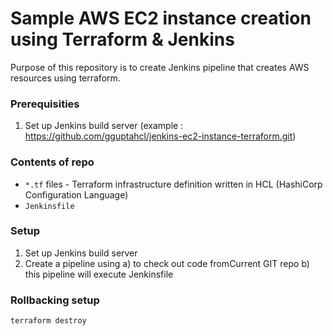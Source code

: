 # Sample AWS EC2 instance creation using Terraform & Jenkins

Purpose of this repository is to create Jenkins pipeline that creates AWS resources using terraform.

### Prerequisities

1) Set up Jenkins build server (example : https://github.com/gguptahcl/jenkins-ec2-instance-terraform.git)


### Contents of repo
 - ```*.tf``` files - Terraform infrastructure definition written in HCL (HashiCorp Configuration Language)
 - ```Jenkinsfile```  

### Setup

1. Set up Jenkins build server
2. Create a pipeline using 
		a) to check out code fromCurrent GIT repo
		b) this pipeline will execute Jenkinsfile


### Rollbacking setup
```
terraform destroy
```



